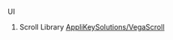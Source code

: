 UI
1. Scroll Library [AppliKeySolutions/VegaScroll](https://github.com/AppliKeySolutions/VegaScroll)
